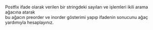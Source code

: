 Postfix ifade olarak verilen bir stringdeki sayıları ve işlemleri ikili arama ağacına atarak  
bu ağacın preorder ve inorder gösterimi yapıp ifadenin sonucunu ağaç yardımıyla hesaplayınız.